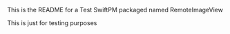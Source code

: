 This is the README for a Test SwiftPM packaged named RemoteImageView

This is just for testing purposes
